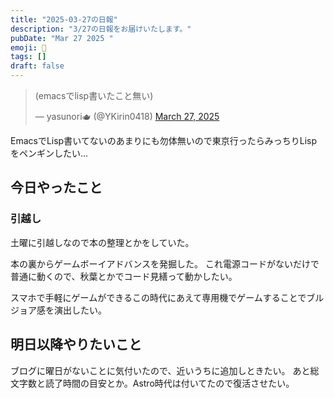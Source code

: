 ```yaml
---
title: "2025-03-27の日報"
description: "3/27の日報をお届けいたします。"
pubDate: "Mar 27 2025 "
emoji: 🦊
tags: []
draft: false
---
```


<blockquote class="twitter-tweet"><p lang="ja" dir="ltr">(emacsでlisp書いたこと無い)</p>&mdash; yasunori🫖 (@YKirin0418) <a href="https://twitter.com/YKirin0418/status/1905114743121326388?ref_src=twsrc%5Etfw">March 27, 2025</a></blockquote> <script async src="https://platform.twitter.com/widgets.js" charset="utf-8"></script>

EmacsでLisp書いてないのあまりにも勿体無いので東京行ったらみっちりLispをペンギンしたい...

## 今日やったこと

### 引越し

土曜に引越しなので本の整理とかをしていた。

本の裏からゲームボーイアドバンスを発掘した。
これ電源コードがないだけで普通に動くので、秋葉とかでコード見繕って動かしたい。

スマホで手軽にゲームができるこの時代にあえて専用機でゲームすることでブルジョア感を演出したい。

## 明日以降やりたいこと

ブログに曜日がないことに気付いたので、近いうちに追加しときたい。
あと総文字数と読了時間の目安とか。Astro時代は付いてたので復活させたい。
